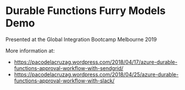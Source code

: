 # Durable Functions Furry Models Demo   
Presented at the Global Integration Bootcamp Melbourne 2019

More information at: 
- https://pacodelacruzag.wordpress.com/2018/04/17/azure-durable-functions-approval-workflow-with-sendgrid/
- https://pacodelacruzag.wordpress.com/2018/04/25/azure-durable-functions-approval-workflow-with-slack/
